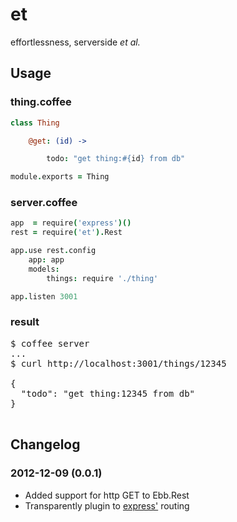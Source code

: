 et
==

effortlessness, serverside <i>et al.</i>

Usage
-----


### thing.coffee

```coffee
class Thing

    @get: (id) -> 

        todo: "get thing:#{id} from db"

module.exports = Thing
```


### server.coffee

```coffee
app  = require('express')()
rest = require('et').Rest

app.use rest.config
    app: app
    models:
        things: require './thing'

app.listen 3001
```


### result

<pre>
$ coffee server
...
$ curl http://localhost:3001/things/12345

{
  "todo": "get thing:12345 from db"
}

</pre>


Changelog
---------

### 2012-12-09 (0.0.1)

* Added support for http GET to Ebb.Rest
* Transparently plugin to [express'](https://github.com/visionmedia/express) routing

